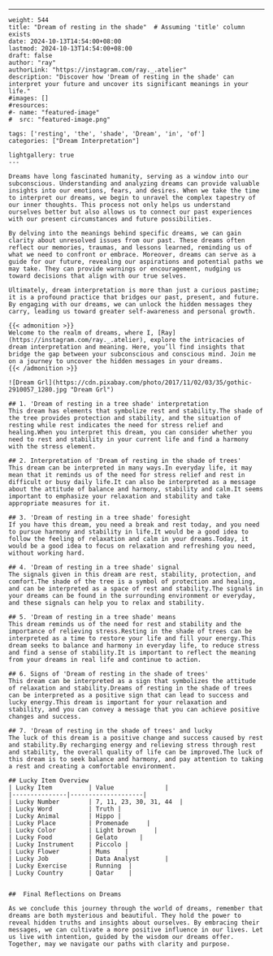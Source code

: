 ---
    weight: 544
    title: "Dream of resting in the shade"  # Assuming 'title' column exists
    date: 2024-10-13T14:54:00+08:00
    lastmod: 2024-10-13T14:54:00+08:00
    draft: false
    author: "ray"
    authorLink: "https://instagram.com/ray._.atelier"
    description: "Discover how 'Dream of resting in the shade' can interpret your future and uncover its significant meanings in your life."
    #images: []
    #resources:
    #- name: "featured-image"
    #  src: "featured-image.png"
    
    tags: ['resting', 'the', 'shade', 'Dream', 'in', 'of']
    categories: ["Dream Interpretation"]
    
    lightgallery: true
    ---
    
    Dreams have long fascinated humanity, serving as a window into our subconscious. Understanding and analyzing dreams can provide valuable insights into our emotions, fears, and desires. When we take the time to interpret our dreams, we begin to unravel the complex tapestry of our inner thoughts. This process not only helps us understand ourselves better but also allows us to connect our past experiences with our present circumstances and future possibilities.
    
    By delving into the meanings behind specific dreams, we can gain clarity about unresolved issues from our past. These dreams often reflect our memories, traumas, and lessons learned, reminding us of what we need to confront or embrace. Moreover, dreams can serve as a guide for our future, revealing our aspirations and potential paths we may take. They can provide warnings or encouragement, nudging us toward decisions that align with our true selves.
    
    Ultimately, dream interpretation is more than just a curious pastime; it is a profound practice that bridges our past, present, and future. By engaging with our dreams, we can unlock the hidden messages they carry, leading us toward greater self-awareness and personal growth.
    
    {{< admonition >}}
    Welcome to the realm of dreams, where I, [Ray](https://instagram.com/ray._.atelier), explore the intricacies of dream interpretation and meaning. Here, you’ll find insights that bridge the gap between your subconscious and conscious mind. Join me on a journey to uncover the hidden messages in your dreams.
    {{< /admonition >}}
    
    ![Dream Grl](https://cdn.pixabay.com/photo/2017/11/02/03/35/gothic-2910057_1280.jpg "Dream Grl")
    
    ## 1. 'Dream of resting in a tree shade' interpretation
    This dream has elements that symbolize rest and stability.The shade of the tree provides protection and stability, and the situation of resting while rest indicates the need for stress relief and healing.When you interpret this dream, you can consider whether you need to rest and stability in your current life and find a harmony with the stress element.
    
    ## 2. Interpretation of 'Dream of resting in the shade of trees'
    This dream can be interpreted in many ways.In everyday life, it may mean that it reminds us of the need for stress relief and rest in difficult or busy daily life.It can also be interpreted as a message about the attitude of balance and harmony, stability and calm.It seems important to emphasize your relaxation and stability and take appropriate measures for it.
    
    ## 3. 'Dream of resting in a tree shade' foresight
    If you have this dream, you need a break and rest today, and you need to pursue harmony and stability in life.It would be a good idea to follow the feeling of relaxation and calm in your dreams.Today, it would be a good idea to focus on relaxation and refreshing you need, without working hard.
    
    ## 4. 'Dream of resting in a tree shade' signal
    The signals given in this dream are rest, stability, protection, and comfort.The shade of the tree is a symbol of protection and healing, and can be interpreted as a space of rest and stability.The signals in your dreams can be found in the surrounding environment or everyday, and these signals can help you to relax and stability.
    
    ## 5. 'Dream of resting in a tree shade' means
    This dream reminds us of the need for rest and stability and the importance of relieving stress.Resting in the shade of trees can be interpreted as a time to restore your life and fill your energy.This dream seeks to balance and harmony in everyday life, to reduce stress and find a sense of stability.It is important to reflect the meaning from your dreams in real life and continue to action.
    
    ## 6. Signs of 'Dream of resting in the shade of trees'
    This dream can be interpreted as a sign that symbolizes the attitude of relaxation and stability.Dreams of resting in the shade of trees can be interpreted as a positive sign that can lead to success and lucky energy.This dream is important for your relaxation and stability, and you can convey a message that you can achieve positive changes and success.
    
    ## 7. 'Dream of resting in the shade of trees' and lucky
    The luck of this dream is a positive change and success caused by rest and stability.By recharging energy and relieving stress through rest and stability, the overall quality of life can be improved.The luck of this dream is to seek balance and harmony, and pay attention to taking a rest and creating a comfortable environment.
    
    ## Lucky Item Overview
    | Lucky Item          | Value              |
    |---------------|--------------------|
    | Lucky Number        | 7, 11, 23, 30, 31, 44  |
    | Lucky Word          | Truth |
    | Lucky Animal        | Hippo |
    | Lucky Place         | Promenade     |
    | Lucky Color         | Light brown     |
    | Lucky Food          | Gelato      |
    | Lucky Instrument    | Piccolo |
    | Lucky Flower        | Mums    |
    | Lucky Job           | Data Analyst       |
    | Lucky Exercise      | Running  |
    | Lucky Country       | Qatar    |
    
    
    ##  Final Reflections on Dreams
    
    As we conclude this journey through the world of dreams, remember that dreams are both mysterious and beautiful. They hold the power to reveal hidden truths and insights about ourselves. By embracing their messages, we can cultivate a more positive influence in our lives. Let us live with intention, guided by the wisdom our dreams offer. Together, may we navigate our paths with clarity and purpose.
    